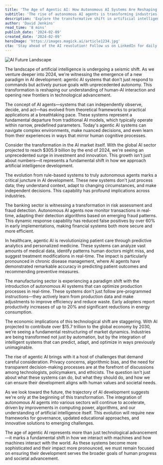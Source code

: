 ```yaml
---
title: 'The Age of Agentic AI: How Autonomous AI Systems Are Reshaping Our Digital Future'
subtitle: 'The rise of autonomous AI agents is transforming industries and redefining human-machine interaction'
description: 'Explore the transformative shift in artificial intelligence as agentic AI systems revolutionize industries from finance to healthcare. These autonomous agents are reshaping how we approach automation and decision-making, while raising important questions about ethics and governance in an AI-driven future.'
author: 'David Jenkins'
read_time: '8 mins'
publish_date: '2024-02-09'
created_date: '2024-02-09'
heroImage: 'https://images.magick.ai/article1234.jpg'
cta: 'Stay ahead of the AI revolution! Follow us on LinkedIn for daily insights into the latest developments in agentic AI and autonomous systems that are reshaping our digital landscape.'
---
```


![AI Future Landscape](https://i.magick.ai/PIXE/1739122148980_magick_img.webp)

The landscape of artificial intelligence is undergoing a seismic shift. As we venture deeper into 2024, we're witnessing the emergence of a new paradigm in AI development: agentic AI systems that don't just respond to commands but actively pursue goals with unprecedented autonomy. This transformation is reshaping our understanding of human-AI interaction and opening new frontiers in technological advancement.

The concept of AI agents—systems that can independently observe, decide, and act—has evolved from theoretical frameworks to practical applications at a breathtaking pace. These systems represent a fundamental departure from traditional AI models, which typically operate within narrow, predefined parameters. Today's agentic AI systems can navigate complex environments, make nuanced decisions, and even learn from their experiences in ways that mirror human cognitive processes.

Consider the transformation in the AI market itself. With the global AI sector projected to reach $305.9 billion by the end of 2024, we're seeing an unprecedented surge in investment and innovation. This growth isn't just about numbers—it represents a fundamental shift in how we approach artificial intelligence development.

The evolution from rule-based systems to truly autonomous agents marks a critical juncture in AI development. These new systems don't just process data; they understand context, adapt to changing circumstances, and make independent decisions. This capability has profound implications across industries.

The banking sector is witnessing a transformation in risk assessment and fraud detection. Autonomous AI agents now monitor transactions in real-time, adapting their detection algorithms based on emerging fraud patterns. This dynamic response capability has reduced false positives by over 60% in early implementations, making financial systems both more secure and more efficient.

In healthcare, agentic AI is revolutionizing patient care through predictive analytics and personalized medicine. These systems can analyze vast amounts of medical data, identify patterns human doctors might miss, and suggest treatment modifications in real-time. The impact is particularly pronounced in chronic disease management, where AI agents have demonstrated remarkable accuracy in predicting patient outcomes and recommending preventive measures.

The manufacturing sector is experiencing a paradigm shift with the introduction of autonomous AI systems that can optimize production processes in real-time. These systems don't just follow pre-programmed instructions—they actively learn from production data and make adjustments to improve efficiency and reduce waste. Early adopters report productivity increases of up to 20% and significant reductions in energy consumption.

The economic implications of this technological shift are staggering. With AI projected to contribute over $15.7 trillion to the global economy by 2030, we're seeing a fundamental restructuring of market dynamics. Industries are being transformed not just by automation, but by the integration of intelligent systems that can predict, adapt, and optimize in ways previously unimaginable.

The rise of agentic AI brings with it a host of challenges that demand careful consideration. Privacy concerns, algorithmic bias, and the need for transparent decision-making processes are at the forefront of discussions among technologists, policymakers, and ethicists. The question isn't just about what these systems can do, but what they should do, and how we can ensure their development aligns with human values and societal needs.

As we look toward the future, the trajectory of AI development suggests we're only at the beginning of this transformation. The integration of autonomous AI agents into various sectors will continue to accelerate, driven by improvements in computing power, algorithms, and our understanding of artificial intelligence itself. This evolution will require new frameworks for governance, updated educational approaches, and innovative solutions to emerging challenges.

The age of agentic AI represents more than just technological advancement—it marks a fundamental shift in how we interact with machines and how machines interact with the world. As these systems become more sophisticated and their impact more pronounced, we must remain focused on ensuring their development serves the broader goals of human progress and societal advancement.